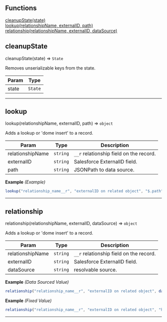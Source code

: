 ## Functions

<dl>
<dt>
    <a href="#cleanupstate">cleanupState(state)</a></dt>
<dt>
    <a href="#lookup">lookup(relationshipName, externalID, path)</a></dt>
<dt>
    <a href="#relationship">relationship(relationshipName, externalID, dataSource)</a></dt>
</dl>


## cleanupState

cleanupState(state) ⇒ <code>State</code>

Removes unserializable keys from the state.


| Param | Type |
| --- | --- |
| state | <code>State</code> | 


* * *

## lookup

lookup(relationshipName, externalID, path) ⇒ <code>object</code>

Adds a lookup or 'dome insert' to a record.


| Param | Type | Description |
| --- | --- | --- |
| relationshipName | <code>string</code> | `__r` relationship field on the record. |
| externalID | <code>string</code> | Salesforce ExternalID field. |
| path | <code>string</code> | JSONPath to data source. |

**Example** *(Example)*  
```js
lookup("relationship_name__r", "externalID on related object", "$.path")
```

* * *

## relationship

relationship(relationshipName, externalID, dataSource) ⇒ <code>object</code>

Adds a lookup or 'dome insert' to a record.


| Param | Type | Description |
| --- | --- | --- |
| relationshipName | <code>string</code> | `__r` relationship field on the record. |
| externalID | <code>string</code> | Salesforce ExternalID field. |
| dataSource | <code>string</code> | resolvable source. |

**Example** *(Data Sourced Value)*  
```js
relationship("relationship_name__r", "externalID on related object", dataSource("path"))
```
**Example** *(Fixed Value)*  
```js
relationship("relationship_name__r", "externalID on related object", "hello world")
```

* * *

